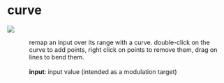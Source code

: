 
<a name=curve></a><br>
# <b>curve</b>
<img src="../images/curve.png"><br>
<div style="display:inline-block;margin-left:50px;">
remap an input over its range with a curve. double-click on the curve to add points, right click on points to remove them, drag on lines to bend them.<br/><br/>
<b>input</b>: input value (intended as a modulation target)<br>
